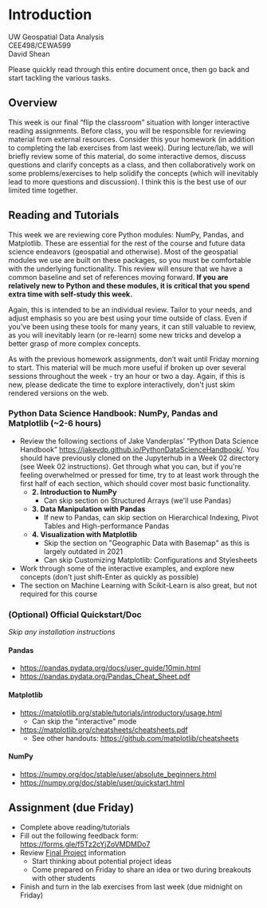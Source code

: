 # Introduction

UW Geospatial Data Analysis  
CEE498/CEWA599  
David Shean  

Please quickly read through this entire document once, then go back and start tackling the various tasks.

## Overview
This week is our final “flip the classroom” situation with longer interactive reading assignments. Before class, you will be responsible for reviewing material from external resources. Consider this your homework (in addition to completing the lab exercises from last week). During lecture/lab, we will briefly review some of this material, do some interactive demos, discuss questions and clarify concepts as a class, and then collaboratively work on some problems/exercises to help solidify the concepts (which will inevitably lead to more questions and discussion). I think this is the best use of our limited time together.

## Reading and Tutorials
This week we are reviewing core Python modules: NumPy, Pandas, and Matplotlib. These are essential for the rest of the course and future data science endeavors (geospatial and otherwise). Most of the geospatial modules we use are built on these packages, so you must be comfortable with the underlying functionality. This review will ensure that we have a common baseline and set of references moving forward. **If you are relatively new to Python and these modules, it is critical that you spend extra time with self-study this week.**

Again, this is intended to be an individual review. Tailor to your needs, and adjust emphasis so you are best using your time outside of class. Even if you’ve been using these tools for many years, it can still valuable to review, as you will inevitably learn (or re-learn) some new tricks and develop a better grasp of more complex concepts.

As with the previous homework assignments, don’t wait until Friday morning to start.  This material will be much more useful if broken up over several sessions throughout the week - try an hour or two a day. Again, if this is new, please dedicate the time to explore interactively, don't just skim rendered versions on the web.

### Python Data Science Handbook: NumPy, Pandas and Matplotlib (~2-6 hours)
* Review the following sections of Jake Vanderplas’ “Python Data Science Handbook”
https://jakevdp.github.io/PythonDataScienceHandbook/. You should have previously cloned on the Jupyterhub in a Week 02 directory (see Week 02 instructions). Get through what you can, but if you're feeling overwhelmed or pressed for time, try to at least work through the first half of each section, which should cover most basic functionality.  
   * **2. Introduction to NumPy**
      * Can skip section on Structured Arrays (we'll use Pandas)
   * **3. Data Manipulation with Pandas**
      * If new to Pandas, can skip section on Hierarchical Indexing, Pivot Tables and High-performance Pandas
   * **4. Visualization with Matplotlib**  
      * Skip the section on "Geographic Data with Basemap" as this is largely outdated in 2021
      * Can skip Customizing Matplotlib: Configurations and Stylesheets
* Work through some of the interactive examples, and explore new concepts (don't just shift-Enter as quickly as possible)
* The section on Machine Learning with Scikit-Learn is also great, but not required for this course

### (Optional) Official Quickstart/Doc
*Skip any installation instructions*
#### Pandas
* https://pandas.pydata.org/docs/user_guide/10min.html
* https://pandas.pydata.org/Pandas_Cheat_Sheet.pdf
#### Matplotlib
* https://matplotlib.org/stable/tutorials/introductory/usage.html
   * Can skip the "interactive" mode
* https://matplotlib.org/cheatsheets/cheatsheets.pdf
   * See other handouts: https://github.com/matplotlib/cheatsheets
#### NumPy
* https://numpy.org/doc/stable/user/absolute_beginners.html
* https://numpy.org/doc/stable/user/quickstart.html

## Assignment (due Friday)
* Complete above reading/tutorials
* Fill out the following feedback form: https://forms.gle/f5Tz2cYjZoVMDMDo7
* Review [Final Project](../../resources/project/README.md) information
    * Start thinking about potential project ideas
    * Come prepared on Friday to share an idea or two during breakouts with other students
* Finish and turn in the lab exercises from last week (due midnight on Friday)
